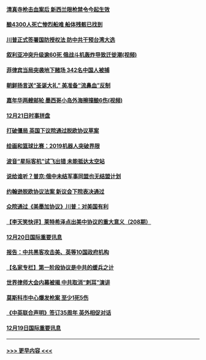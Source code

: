 #### [清真寺枪击血案后 新西兰限枪禁令今起生效](../pages/prog202/a102734655.md?t=12220311) 
#### [酿4300人死亡惨烈船难 船体残骸已找到](../pages/prog202/a102734585.md?t=12220311) 
#### [川普正式签署国防授权法 防中共干预台湾大选](../pages/prog202/a102734587.md?t=12220311) 
#### [叙利亚冲突升级逾60死 俄战斗机轰炸导致迁徙潮(视频)](../pages/prog202/a102734403.md?t=12220311) 
#### [菲律宾当局突袭地下赌场 342名中国人被捕](../pages/prog202/a102734392.md?t=12220311) 
#### [朝鲜扬言送“圣诞大礼” 美准备“流鼻血”反制](../pages/prog202/a102734387.md?t=12220311) 
#### [嘉年华两艘邮轮 墨西哥小岛外海擦撞酿6伤(视频)](../pages/prog202/a102734357.md?t=12220311) 
#### [12月21日时事拼盘](../pages/prog202/a102734213.md?t=12220311) 
#### [打破僵局 英国下议院通过脱欧协议草案](../pages/prog202/a102734197.md?t=12220311) 
#### [绘画和篮球比赛：2019机器人突破界限](../pages/prog202/a102734175.md?t=12220311) 
#### [波音“星际客机”试飞出错 未能抵达太空站](../pages/prog202/a102734149.md?t=12220311) 
#### [说给谁听？普京:俄中未结军事同盟也无结盟计划](../pages/prog202/a102734128.md?t=12220311) 
#### [约翰逊脱欧协议法案 新议会下院表决通过](../pages/prog202/a102734008.md?t=12220311) 
#### [众院通过《美墨加协议》川普：对美国有利](../pages/prog202/a102733996.md?t=12220311) 
#### [【李天笑快评】莱特希泽点出美中协议的重大意义（208期）](../pages/prog202/a102733955.md?t=12220311) 
#### [12月20日国际重要讯息](../pages/prog202/a102733811.md?t=12220311) 
#### [报告：中共黑客攻击美、英等10国政府机构](../pages/prog202/a102733695.md?t=12220311) 
#### [【名家专栏】第一阶段协议是中共的缓兵之计](../pages/prog202/a102733104.md?t=12220311) 
#### [世界律师大会内幕被揭 中共取消“刺耳”演讲](../pages/prog202/a102733621.md?t=12220311) 
#### [莫斯科市中心爆发枪案 至少1死5伤](../pages/prog202/a102733367.md?t=12220311) 
#### [《中英联合声明》签订35周年 英外相促对话](../pages/prog202/a102733192.md?t=12220311) 
#### [12月19日国际重要讯息](../pages/prog202/a102732934.md?t=12220311) 

----
#### [ >>> 更早内容 <<< ](../indexes/prog202-earlier.md)
